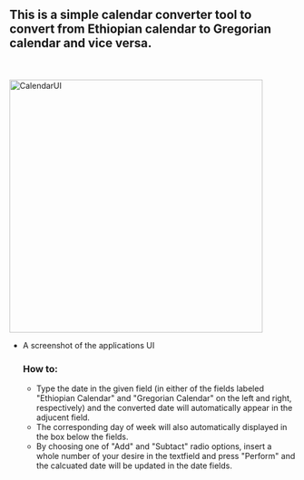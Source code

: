 <h2> <b> This is a simple calendar converter tool to convert from Ethiopian calendar to Gregorian calendar and vice versa. </b> </h2>
<br/> <br/>
<img width="446" alt="CalendarUI" src="https://github.com/user-attachments/assets/a7dc443c-6661-4e4e-a898-d0d1884a592f" />

- A screenshot of the applications UI

  <h3> How to: </h3>
  <ul>
    <li>Type the date in the given field (in either of the fields labeled "Ethiopian Calendar" and "Gregorian Calendar" on the left and right, respectively) and the converted date will automatically appear in the adjucent field.</li>
    <li>The corresponding day of week will also automatically displayed in the box below the fields.</li>
    <li>By choosing one of "Add" and "Subtact" radio options, insert a whole number of your desire in the textfield and press "Perform" and the calcuated date will be updated in the date fields.</li>
  </ul>
